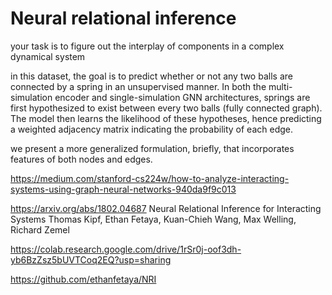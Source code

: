 
# Neural relational inference


your task is to figure out the interplay of components in a complex dynamical system

in this dataset, the goal is to predict whether or not any two balls are connected by a spring in an unsupervised manner. 
In both the multi-simulation encoder and single-simulation GNN architectures, springs are first hypothesized to exist between every two balls (fully connected graph).
The model then learns the likelihood of these hypotheses, hence predicting a weighted adjacency matrix indicating the probability of each edge. 

we present a more generalized formulation, briefly, that incorporates features of both nodes and edges.

https://medium.com/stanford-cs224w/how-to-analyze-interacting-systems-using-graph-neural-networks-940da9f9c013

https://arxiv.org/abs/1802.04687
Neural Relational Inference for Interacting Systems
Thomas Kipf, Ethan Fetaya, Kuan-Chieh Wang, Max Welling, Richard Zemel

https://colab.research.google.com/drive/1rSr0j-oof3dh-yb6BzZsz5bUVTCoq2EQ?usp=sharing

https://github.com/ethanfetaya/NRI
